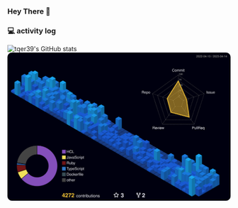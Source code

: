 ### Hey There 👋

### :computer: activity log

<img src="https://github-readme-stats.vercel.app/api?username=tqer39&count_private=true&bg_color=00000F&border_color=00000F&title_color=19A5F0&text_color=8AC9D8&locale=en&hide_border=true&border_radius=10&show_owner=true" alt="tqer39's GitHub stats" />

<img src="./profile-3d-contrib/profile-night-view.svg" alt="profile-night-view.svg" style="border-radius: 10px;" />

<!--
**tqer39/tqer39** is a ✨ _special_ ✨ repository because its `README.md` (this file) appears on your GitHub profile.

Here are some ideas to get you started:

- 🔭 I’m currently working on ...
- 🌱 I’m currently learning ...
- 👯 I’m looking to collaborate on ...
- 🤔 I’m looking for help with ...
- 💬 Ask me about ...
- 📫 How to reach me: ...
- 😄 Pronouns: ...
- ⚡ Fun fact: ...
-->
